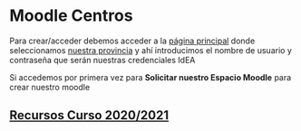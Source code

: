 # Moodle Centros

Para crear/acceder debemos acceder a la [página principal](https://educacionadistancia.juntadeandalucia.es/centros/) donde seleccionamos [nuestra provincia](https://educacionadistancia.juntadeandalucia.es/centros/granada/) y ahí introducimos el nombre de usuario y contraseña que serán nuestras credenciales IdEA

Si accedemos por primera vez para **Solicitar nuestro Espacio Moodle** para crear nuestro moodle



## [Recursos Curso 2020/2021](./Recursos.md)

